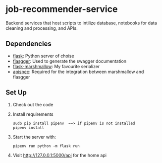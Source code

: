 # job-recommender-service

Backend services that host scripts to intilize database, notebooks for data cleaning and processing, and APIs.

## Dependencies

- [flask](https://palletsprojects.com/p/flask/): Python server of choise
- [flasgger](https://github.com/flasgger/flasgger): Used to generate the swagger documentation
- [flask-marshmallow](https://flask-marshmallow.readthedocs.io/en/latest/): My favourite serializer
- [apispec](https://apispec.readthedocs.io/en/latest/): Required for the integration between marshmallow and flasgger

## Set Up

1. Check out the code
2. Install requirements
    ```
    sudo pip install pipenv  ==> if pipenv is not installed
    pipenv install
    ```
3. Start the server with:
    ```
   pipenv run python -m flask run
    ```

4. Visit http://127.0.0.1:5000/api for the home api